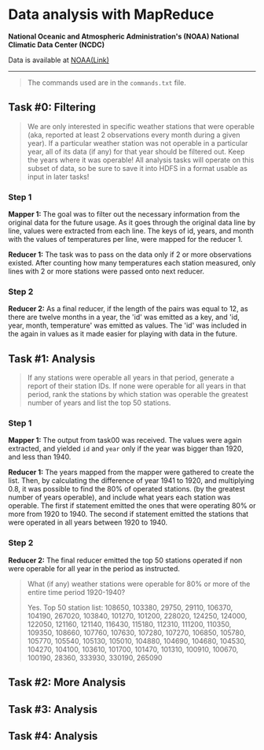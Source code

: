 # Data analysis with MapReduce

__National Oceanic and Atmospheric Administration's (NOAA) National Climatic Data Center (NCDC)__

Data is available at [NOAA(Link)](ftp://ftp.ncdc.noaa.gov/pub/data/noaa/)

---
> The commands used are in the `commands.txt` file. 

## Task #0: Filtering

> We are only interested in specific weather stations that were operable (aka, reported at least 2 observations every month during a given year). If a particular weather station was not operable in a particular year, all of its data (if any) for that year should be filtered out. Keep the years where it was operable! All analysis tasks will operate on this subset of data, so be sure to save it into HDFS in a format usable as input in later tasks!

### Step 1 
__Mapper 1:__ The goal was to filter out the necessary information from the original data for the future usage. As it goes through the original data line by line, values were extracted from each line. The keys of id, years, and month with the values of temperatures per line, were mapped for the reducer 1.

__Reducer 1:__ The task was to pass on the data only if 2 or more observations existed. After counting how many temperatures each station measured, only lines with 2 or more stations were passed onto next reducer. 

### Step 2
__Reducer 2:__ As a final reducer, if the length of the pairs was equal to 12, as there are twelve months in a year, the 'id' was emitted as a key, and 'id, year, month, temperature' was emitted as values. The 'id' was included in the again in values as it made easier for playing with data in the future.

## Task #1: Analysis

> If any stations were operable all years in that period, generate a report of their station IDs.
If none were operable for all years in that period, rank the stations by which station was operable the greatest number of years and list the top 50 stations. 

### Step 1
__Mapper 1:__ The output from task00 was received. The values were again extracted, and yielded `id` and `year` only if the year was bigger than 1920, and less than 1940.

__Reducer 1:__ The years mapped from the mapper were gathered to create the list. Then, by calculating the difference of year 1941 to 1920, and multiplying 0.8, it was possible to find the 80% of operated stations.
(by the greatest number of years operable), and include what years each station was operable. The first if statement emitted the ones that were operating 80% or more from 1920 to 1940. The second if statement emitted the stations that were operated in all years between 1920 to 1940.

### Step 2
__Reducer 2:__ The final reducer emitted the top 50 stations operated if non were operable for all year in the period as instructed.

> What (if any) weather stations were operable for 80% or more of the entire time period 1920-1940?
> 
> Yes. Top 50 station list:
> 108650, 103380, 29750, 29110, 106370, 104190, 267020, 103840, 101270, 101200, 228020, 124250, 124000, 122050, 121160, 121140, 116430, 115180, 112310, 111200, 110350, 109350, 108660, 107760, 107630, 107280, 107270, 106850, 105780, 105770, 105540, 105130, 105010, 104880, 104690, 104680, 104530, 104270, 104100, 103610, 101700, 101470, 101310, 100910, 100670, 100190, 28360, 333930, 330190, 265090


## Task #2: More Analysis

## Task #3: Analysis

## Task #4: Analysis